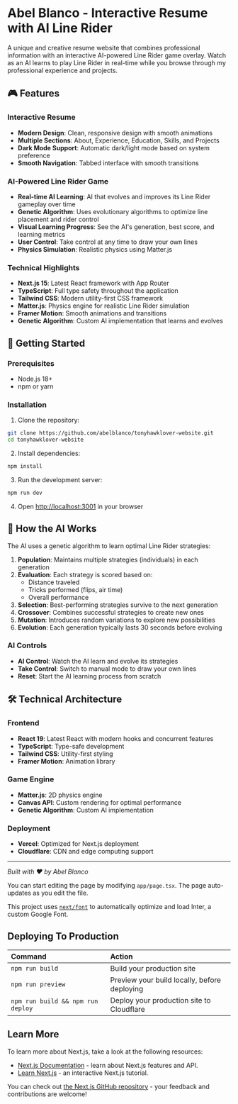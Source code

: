 # Abel Blanco - Interactive Resume with AI Line Rider

A unique and creative resume website that combines professional information with an interactive AI-powered Line Rider game overlay. Watch as an AI learns to play Line Rider in real-time while you browse through my professional experience and projects.

## 🎮 Features

### Interactive Resume

- **Modern Design**: Clean, responsive design with smooth animations
- **Multiple Sections**: About, Experience, Education, Skills, and Projects
- **Dark Mode Support**: Automatic dark/light mode based on system preference
- **Smooth Navigation**: Tabbed interface with smooth transitions

### AI-Powered Line Rider Game

- **Real-time AI Learning**: AI that evolves and improves its Line Rider gameplay over time
- **Genetic Algorithm**: Uses evolutionary algorithms to optimize line placement and rider control
- **Visual Learning Progress**: See the AI's generation, best score, and learning metrics
- **User Control**: Take control at any time to draw your own lines
- **Physics Simulation**: Realistic physics using Matter.js

### Technical Highlights

- **Next.js 15**: Latest React framework with App Router
- **TypeScript**: Full type safety throughout the application
- **Tailwind CSS**: Modern utility-first CSS framework
- **Matter.js**: Physics engine for realistic Line Rider simulation
- **Framer Motion**: Smooth animations and transitions
- **Genetic Algorithm**: Custom AI implementation that learns and evolves

## 🚀 Getting Started

### Prerequisites

- Node.js 18+
- npm or yarn

### Installation

1. Clone the repository:

```bash
git clone https://github.com/abelblanco/tonyhawklover-website.git
cd tonyhawklover-website
```

2. Install dependencies:

```bash
npm install
```

3. Run the development server:

```bash
npm run dev
```

4. Open [http://localhost:3001](http://localhost:3001) in your browser

## 🎯 How the AI Works

The AI uses a genetic algorithm to learn optimal Line Rider strategies:

1. **Population**: Maintains multiple strategies (individuals) in each generation
2. **Evaluation**: Each strategy is scored based on:
   - Distance traveled
   - Tricks performed (flips, air time)
   - Overall performance
3. **Selection**: Best-performing strategies survive to the next generation
4. **Crossover**: Combines successful strategies to create new ones
5. **Mutation**: Introduces random variations to explore new possibilities
6. **Evolution**: Each generation typically lasts 30 seconds before evolving

### AI Controls

- **AI Control**: Watch the AI learn and evolve its strategies
- **Take Control**: Switch to manual mode to draw your own lines
- **Reset**: Start the AI learning process from scratch

## 🛠️ Technical Architecture

### Frontend

- **React 19**: Latest React with modern hooks and concurrent features
- **TypeScript**: Type-safe development
- **Tailwind CSS**: Utility-first styling
- **Framer Motion**: Animation library

### Game Engine

- **Matter.js**: 2D physics engine
- **Canvas API**: Custom rendering for optimal performance
- **Genetic Algorithm**: Custom AI implementation

### Deployment

- **Vercel**: Optimized for Next.js deployment
- **Cloudflare**: CDN and edge computing support

---

_Built with ❤️ by Abel Blanco_

You can start editing the page by modifying `app/page.tsx`. The page auto-updates as you edit the file.

This project uses [`next/font`](https://nextjs.org/docs/basic-features/font-optimization) to automatically optimize and load Inter, a custom Google Font.

## Deploying To Production

| Command                           | Action                                       |
| :-------------------------------- | :------------------------------------------- |
| `npm run build`                   | Build your production site                   |
| `npm run preview`                 | Preview your build locally, before deploying |
| `npm run build && npm run deploy` | Deploy your production site to Cloudflare    |

## Learn More

To learn more about Next.js, take a look at the following resources:

- [Next.js Documentation](https://nextjs.org/docs) - learn about Next.js features and API.
- [Learn Next.js](https://nextjs.org/learn) - an interactive Next.js tutorial.

You can check out [the Next.js GitHub repository](https://github.com/vercel/next.js/) - your feedback and contributions are welcome!
